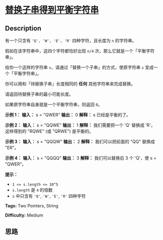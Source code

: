 # [替换子串得到平衡字符串][title]

## Description

有一个只含有 `'Q', 'W', 'E', 'R'` 四种字符，且长度为 `n` 的字符串。

假如在该字符串中，这四个字符都恰好出现 `n/4` 次，那么它就是一个「平衡字符串」。



给你一个这样的字符串 `s`，请通过「替换一个子串」的方式，使原字符串 `s` 变成一个「平衡字符串」。

你可以用和「待替换子串」长度相同的  **任何** 其他字符串来完成替换。

请返回待替换子串的最小可能长度。

如果原字符串自身就是一个平衡字符串，则返回 `0`。



**示例 1：**
            **输入：** s = "QWER"    **输出：** 0    **解释：** s 已经是平衡的了。

**示例 2：**
            **输入：** s = "QQWE"    **输出：** 1    **解释：** 我们需要把一个 'Q' 替换成 'R'，这样得到的 "RQWE" (或 "QRWE") 是平衡的。    

**示例 3：**
            **输入：** s = "QQQW"    **输出：** 2    **解释：** 我们可以把前面的 "QQ" 替换成 "ER"。     

**示例 4：**
            **输入：** s = "QQQQ"    **输出：** 3    **解释：** 我们可以替换后 3 个 'Q'，使 s = "QWER"。    



**提示：**

  * `1 <= s.length <= 10^5`
  * `s.length` 是 `4` 的倍数
  * `s` 中只含有 `'Q'`, `'W'`, `'E'`, `'R'` 四种字符


**Tags:** Two Pointers, String

**Difficulty:** Medium

## 思路

[title]: https://leetcode-cn.com/problems/replace-the-substring-for-balanced-string
